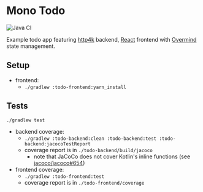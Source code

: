 Mono Todo
=========

![Java CI](https://github.com/fintara/mono-todo/workflows/Java%20CI/badge.svg)

Example todo app featuring 
[http4k](https://github.com/http4k/http4k) backend, 
[React](https://github.com/facebook/create-react-app) frontend with 
[Overmind](https://github.com/cerebral/overmind/) state management.

## Setup
* frontend:
    * `./gradlew :todo-frontend:yarn_install`

## Tests

`./gradlew test`

* backend coverage:
    * `./gradlew :todo-backend:clean :todo-backend:test :todo-backend:jacocoTestReport`
    * coverage report is in `./todo-backend/build/jacoco`
        * note that JaCoCo does not cover Kotlin's inline functions (see [jacoco/jacoco#654](https://github.com/jacoco/jacoco/issues/654))
* frontend coverage:
    * `./gradlew :todo-frontend:test`
    * coverage report is in `./todo-frontend/coverage`
